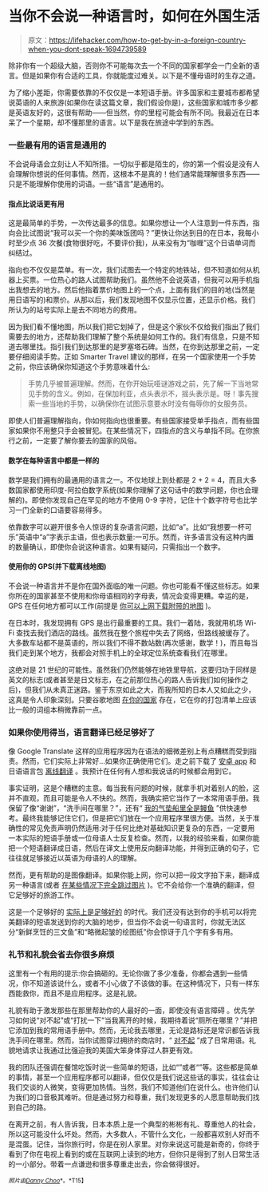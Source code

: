 # 当你不会说一种语言时，如何在外国生活

> 原文：<https://lifehacker.com/how-to-get-by-in-a-foreign-country-when-you-dont-speak-1694739589>

除非你有一个超级大脑，否则你不可能每次去一个不同的国家都学会一门全新的语言。但是如果你有合适的工具，你就能度过难关。以下是不懂母语时的生存之道。



为了缩小差距，你需要依靠的不仅仅是一本短语手册。许多国家和主要城市都希望说英语的人来旅游(如果你在读这篇文章，我们假设你是)，这些国家和城市多少都是英语友好的，这很有帮助——但当然，你的里程可能会有所不同。我最近在日本呆了一个星期，却不懂那里的语言。以下是我在旅途中学到的东西。

### 一些最有用的语言是通用的

不会说母语会立刻让人不知所措。一切似乎都是陌生的，你的第一个假设是没有人会理解你想说的任何事情。然而，这根本不是真的！他们通常能理解很多东西——只是不能理解你使用的词语。一些“语言”是通用的。

#### 指点比说话更有用

这是最简单的手势，一次传达最多的信息。如果你想让一个人注意到一件东西，指向会比试图说“我可以买一个你的美味饭团吗？”更快让你达到目的在日本，我每小时至少点 36 次餐(食物很好吃，不要评价我)，从来没有为“咖喱”这个日语单词而纠结过。

指向也不仅仅是菜单。有一次，我们试图去一个特定的地铁站，但不知道如何从机器上买票。一位热心的路人试图帮助我们。虽然他不会说英语，但我可以用手机指出我想去的地方。然后他指着票价地图上的一个点，上面有我们的目的地(当然是用日语写的)和票价。从那以后，我们发现地图不仅显示位置，还显示价格。我们所认为的站号实际上是去不同地方的费用。

因为我们看不懂地图，所以我们把它划掉了，但是这个家伙不仅给我们指出了我们需要去的地方，还帮助我们理解了整个系统是如何工作的。我们有信息，只是不知道去哪里找。指引我们到达那里的是罗塞塔石碑。当然，在你到达那里之前，一定要仔细阅读手势。正如 Smarter Travel 建议的那样，在另一个国家使用一个手势之前，你应该确保你知道这个手势意味着什么:

> 手势几乎被普遍理解。然而，在你开始玩哑谜游戏之前，先了解一下当地常见手势的含义。例如，在保加利亚，点头表示不，摇头表示是。呀！事先搜索一些当地的手势，以确保你在试图示意要水时没有侮辱你的女服务员。

即使人们普遍理解指向，你如何指向也很重要。有些国家接受单手指点，而有些国家如果你不用整只手会被冒犯。在某些情况下，四指点的含义与单指不同。在你旅行之前，一定要了解你要去的国家的风俗。

#### 数学在每种语言中都是一样的

数学是我们拥有的最通用的语言之一。不仅地球上到处都是 2 + 2 = 4，而且大多数国家都使用印度-阿拉伯数字系统(如果你理解了这句话中的数学问题，你也会理解的)。即使你发现自己在罕见的地方不使用 0-9 字符，记住十个数字符号也比学习一门全新的口语要容易得多。

依靠数字可以避开很多令人惊讶的复杂语言问题，比如“a”。比如“我想要一杯可乐”英语中“a”字表示主语，但也表示数量:一可乐。然而，许多语言没有这种内置的数量确认，即使你会说这种语言。如果有疑问，只需指出一个数字。

#### 使用你的 GPS(并下载离线地图)

不会说一种语言并不是你在国外面临的唯一问题。你也可能看不懂这些标志。如果你所在的国家甚至不使用和你母语相同的字母表，情况会变得更糟。幸运的是，GPS 在任何地方都可以工作(前提是 [你可以上网下载附带的地图](http://lifehacker.com/how-can-i-save-money-on-my-smartphone-bill-when-traveli-5974153) )。

在日本时，我发现拥有 GPS 是出行最重要的工具。我们一着陆，我就用机场 Wi-Fi 查找去我们酒店的路线。虽然我在整个旅程中失去了网络，但路线被缓存了。大多数车站都不是英语的，所以我们不得不数站数(再次感谢，数学！)，而且每当我们走到某个地方，我都会对照手机上的全球定位系统查看我们在哪里。

这绝对是 21 世纪的可能性。虽然我们仍然能够在地铁里导航，这要归功于同样是英文的标志(或者甚至是日文标志，在之前那位热心的路人告诉我们如何操作之后)，但我们从未真正迷路。鉴于东京如此之大，而我所知的日本人又如此之少，这真是令人印象深刻。只要谷歌地图 [在你的国家](https://support.google.com/gmm/answer/3137767) 存在，它在你的打包清单上应该比一般的词组本稍微靠前一点。

### 如果你使用得当，语言翻译已经足够好了

像 Google Translate 这样的应用程序因为在语法的细微差别上有点糟糕而受到指责。然而，它们实际上非常好...如果你正确使用它们。走之前下载了 [安卓 app](https://play.google.com/store/apps/details?id=com.google.android.apps.translate) 和日语语言包 [离线翻译](https://support.google.com/translate/answer/6142473?hl=en) 。我预计在任何有人想和我说话的时候都会用到它。

事实证明，这是个糟糕的主意。每当我有问题的时候，就拿手机对着别人的脸，这并不直观，而且可能是令人不快的。然而，我确实把它当作了一本常用语手册。我保留了像“谢谢”，“洗手间在哪里？”，还有“ [我的气垫船里全是鳗鱼](https://www.youtube.com/watch?v=G6D1YI-41ao) ”供快速参考。最终我能够记住它们，但是把它们放在一个应用程序里很方便。当然，关于准确性的常见免责声明仍然适用:对于任何比绝对基础知识更复杂的东西，一定要用一本实际的短语手册或一位母语人士反复检查。然而，以我的经验来看，如果你能把一个短语翻译成日语，然后在译文上使用反向翻译功能，并得到正确的句子，它往往就足够接近以英语为母语的人的理解。

然而，更有帮助的是图像翻译。如果你能上网，你可以把一段文字拍下来，翻译成另一种语言(或者 [在某些情况下完全跳过图片](https://lifehacker.com/google-translate-adds-word-lens-real-time-text-translat-1679431740) )。它不会给你一个准确的翻译，但它足够好的旅游工作。

这是一个足够好的 [实际上是足够好的](http://lifehacker.com/good-enough-isnt-always-good-enough-1692268762) 的时代。我们还没有达到你的手机可以将完美翻译的短语发送到你的大脑的地步，但当你不会说一句语言时，你就无法区分“新鲜烹饪的三文鱼”和“略微起皱的绘图纸”你会惊讶于几个字有多有用。

### 礼节和礼貌会省去你很多麻烦

这里有一个有用的提示:你会搞砸的。无论你做了多少准备，你都会遇到一些情况，你不知道该说什么，或者不小心做了不该做的事。在这种情况下，只有一样东西能救你，而且不是应用程序。这是礼貌。

礼貌有助于激发那些在那里帮助你的人最好的一面，即使没有语言障碍 。优先学习如何说“对不起”或“打扰一下”当我离开的时候，我期待着说“厕所在哪里？”并把它添加到我的常用语手册中。然而，无论我去哪里，无论是路标还是常识都告诉我洗手间在哪里。然而，当你试图穿过拥挤的商店时，“ [对不起](https://translate.google.com/#auto/ja/Excuse%20me.) ”成了日常用语。礼貌地请求让我通过比强迫我的美国大笨身体穿过人群更有效。

我的团队还强调在餐馆吃饭时说一些简单的短语，比如“”或者“”等。这些都是简单的事情，甚至一个应用程序都可以翻译，但仅仅是我们说这些话的事实，往往会让我们交谈的人微笑，变得更加热情。当然，我们不知道他们在说什么。也许他们认为我们的口音极其难听。但是通过努力和尊重，我们发现更多的人愿意帮助我们找到自己的路。

在离开之前，有人告诉我，日本本质上是一个典型的彬彬有礼、尊重他人的社会，所以这可能没什么坏处。然而，大多数人，不管什么文化，一般都喜欢别人好而不是混蛋。记住，当你旅行时，你是在别人家里。对你来说这可能是新奇的，你终于看到了你在电视上看到的或在互联网上读到的地方，但你只是得到了别人日常生活的一小部分。带着一点谦逊和很多尊重走出去，你会做得很好。

<small>*照片由*</small>[<small>*Danny Choo*</small>](https://www.flickr.com/photos/dannychoo/8735557246)<small>*。*T15】</small>